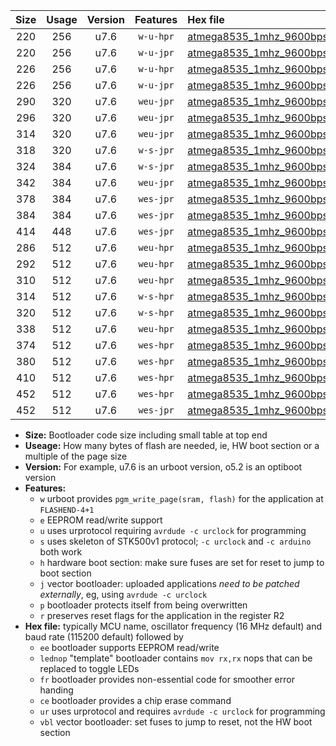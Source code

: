 |Size|Usage|Version|Features|Hex file|
|:-:|:-:|:-:|:-:|:--|
|220|256|u7.6|`w-u-hpr`|[atmega8535_1mhz_9600bps_ur.hex](https://raw.githubusercontent.com/stefanrueger/urboot/main//atmega8535_1mhz_9600bps_ur.hex)|
|220|256|u7.6|`w-u-jpr`|[atmega8535_1mhz_9600bps_ur_vbl.hex](https://raw.githubusercontent.com/stefanrueger/urboot/main//atmega8535_1mhz_9600bps_ur_vbl.hex)|
|226|256|u7.6|`w-u-hpr`|[atmega8535_1mhz_9600bps_lednop_ur.hex](https://raw.githubusercontent.com/stefanrueger/urboot/main//atmega8535_1mhz_9600bps_lednop_ur.hex)|
|226|256|u7.6|`w-u-jpr`|[atmega8535_1mhz_9600bps_lednop_ur_vbl.hex](https://raw.githubusercontent.com/stefanrueger/urboot/main//atmega8535_1mhz_9600bps_lednop_ur_vbl.hex)|
|290|320|u7.6|`weu-jpr`|[atmega8535_1mhz_9600bps_ee_ur_vbl.hex](https://raw.githubusercontent.com/stefanrueger/urboot/main//atmega8535_1mhz_9600bps_ee_ur_vbl.hex)|
|296|320|u7.6|`weu-jpr`|[atmega8535_1mhz_9600bps_ee_lednop_ur_vbl.hex](https://raw.githubusercontent.com/stefanrueger/urboot/main//atmega8535_1mhz_9600bps_ee_lednop_ur_vbl.hex)|
|314|320|u7.6|`weu-jpr`|[atmega8535_1mhz_9600bps_ee_lednop_fr_ur_vbl.hex](https://raw.githubusercontent.com/stefanrueger/urboot/main//atmega8535_1mhz_9600bps_ee_lednop_fr_ur_vbl.hex)|
|318|320|u7.6|`w-s-jpr`|[atmega8535_1mhz_9600bps_vbl.hex](https://raw.githubusercontent.com/stefanrueger/urboot/main//atmega8535_1mhz_9600bps_vbl.hex)|
|324|384|u7.6|`w-s-jpr`|[atmega8535_1mhz_9600bps_lednop_vbl.hex](https://raw.githubusercontent.com/stefanrueger/urboot/main//atmega8535_1mhz_9600bps_lednop_vbl.hex)|
|342|384|u7.6|`weu-jpr`|[atmega8535_1mhz_9600bps_ee_lednop_fr_ce_ur_vbl.hex](https://raw.githubusercontent.com/stefanrueger/urboot/main//atmega8535_1mhz_9600bps_ee_lednop_fr_ce_ur_vbl.hex)|
|378|384|u7.6|`wes-jpr`|[atmega8535_1mhz_9600bps_ee_vbl.hex](https://raw.githubusercontent.com/stefanrueger/urboot/main//atmega8535_1mhz_9600bps_ee_vbl.hex)|
|384|384|u7.6|`wes-jpr`|[atmega8535_1mhz_9600bps_ee_lednop_vbl.hex](https://raw.githubusercontent.com/stefanrueger/urboot/main//atmega8535_1mhz_9600bps_ee_lednop_vbl.hex)|
|414|448|u7.6|`wes-jpr`|[atmega8535_1mhz_9600bps_ee_lednop_fr_vbl.hex](https://raw.githubusercontent.com/stefanrueger/urboot/main//atmega8535_1mhz_9600bps_ee_lednop_fr_vbl.hex)|
|286|512|u7.6|`weu-hpr`|[atmega8535_1mhz_9600bps_ee_ur.hex](https://raw.githubusercontent.com/stefanrueger/urboot/main//atmega8535_1mhz_9600bps_ee_ur.hex)|
|292|512|u7.6|`weu-hpr`|[atmega8535_1mhz_9600bps_ee_lednop_ur.hex](https://raw.githubusercontent.com/stefanrueger/urboot/main//atmega8535_1mhz_9600bps_ee_lednop_ur.hex)|
|310|512|u7.6|`weu-hpr`|[atmega8535_1mhz_9600bps_ee_lednop_fr_ur.hex](https://raw.githubusercontent.com/stefanrueger/urboot/main//atmega8535_1mhz_9600bps_ee_lednop_fr_ur.hex)|
|314|512|u7.6|`w-s-hpr`|[atmega8535_1mhz_9600bps.hex](https://raw.githubusercontent.com/stefanrueger/urboot/main//atmega8535_1mhz_9600bps.hex)|
|320|512|u7.6|`w-s-hpr`|[atmega8535_1mhz_9600bps_lednop.hex](https://raw.githubusercontent.com/stefanrueger/urboot/main//atmega8535_1mhz_9600bps_lednop.hex)|
|338|512|u7.6|`weu-hpr`|[atmega8535_1mhz_9600bps_ee_lednop_fr_ce_ur.hex](https://raw.githubusercontent.com/stefanrueger/urboot/main//atmega8535_1mhz_9600bps_ee_lednop_fr_ce_ur.hex)|
|374|512|u7.6|`wes-hpr`|[atmega8535_1mhz_9600bps_ee.hex](https://raw.githubusercontent.com/stefanrueger/urboot/main//atmega8535_1mhz_9600bps_ee.hex)|
|380|512|u7.6|`wes-hpr`|[atmega8535_1mhz_9600bps_ee_lednop.hex](https://raw.githubusercontent.com/stefanrueger/urboot/main//atmega8535_1mhz_9600bps_ee_lednop.hex)|
|410|512|u7.6|`wes-hpr`|[atmega8535_1mhz_9600bps_ee_lednop_fr.hex](https://raw.githubusercontent.com/stefanrueger/urboot/main//atmega8535_1mhz_9600bps_ee_lednop_fr.hex)|
|452|512|u7.6|`wes-hpr`|[atmega8535_1mhz_9600bps_ee_lednop_fr_ce.hex](https://raw.githubusercontent.com/stefanrueger/urboot/main//atmega8535_1mhz_9600bps_ee_lednop_fr_ce.hex)|
|452|512|u7.6|`wes-jpr`|[atmega8535_1mhz_9600bps_ee_lednop_fr_ce_vbl.hex](https://raw.githubusercontent.com/stefanrueger/urboot/main//atmega8535_1mhz_9600bps_ee_lednop_fr_ce_vbl.hex)|

- **Size:** Bootloader code size including small table at top end
- **Useage:** How many bytes of flash are needed, ie, HW boot section or a multiple of the page size
- **Version:** For example, u7.6 is an urboot version, o5.2 is an optiboot version
- **Features:**
  + `w` urboot provides `pgm_write_page(sram, flash)` for the application at `FLASHEND-4+1`
  + `e` EEPROM read/write support
  + `u` uses urprotocol requiring `avrdude -c urclock` for programming
  + `s` uses skeleton of STK500v1 protocol; `-c urclock` and `-c arduino` both work
  + `h` hardware boot section: make sure fuses are set for reset to jump to boot section
  + `j` vector bootloader: uploaded applications *need to be patched externally*, eg, using `avrdude -c urclock`
  + `p` bootloader protects itself from being overwritten
  + `r` preserves reset flags for the application in the register R2
- **Hex file:** typically MCU name, oscillator frequency (16 MHz default) and baud rate (115200 default) followed by
  + `ee` bootloader supports EEPROM read/write
  + `lednop` "template" bootloader contains `mov rx,rx` nops that can be replaced to toggle LEDs
  + `fr` bootloader provides non-essential code for smoother error handing
  + `ce` bootloader provides a chip erase command
  + `ur` uses urprotocol and requires `avrdude -c urclock` for programming
  + `vbl` vector bootloader: set fuses to jump to reset, not the HW boot section
